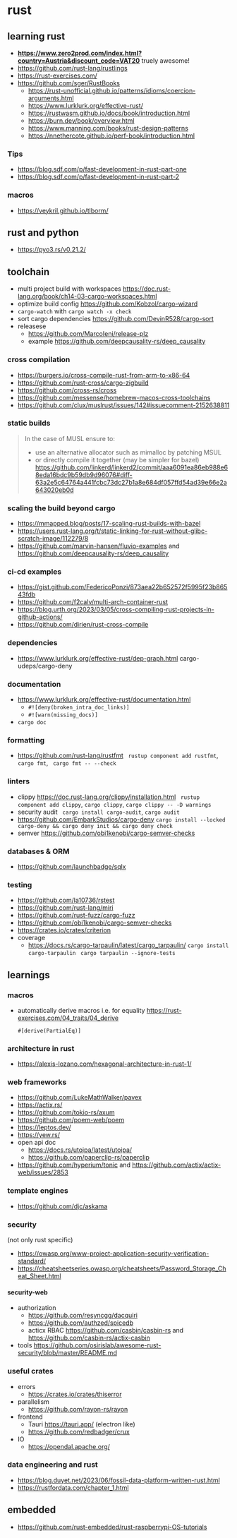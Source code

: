 # rust

## learning rust

- **https://www.zero2prod.com/index.html?country=Austria&discount_code=VAT20** truely awesome!
- https://github.com/rust-lang/rustlings
- https://rust-exercises.com/
- https://github.com/sger/RustBooks
  - https://rust-unofficial.github.io/patterns/idioms/coercion-arguments.html
  - https://www.lurklurk.org/effective-rust/
  - https://rustwasm.github.io/docs/book/introduction.html
  - https://burn.dev/book/overview.html
  - https://www.manning.com/books/rust-design-patterns
  - https://nnethercote.github.io/perf-book/introduction.html

### Tips
- https://blog.sdf.com/p/fast-development-in-rust-part-one
- https://blog.sdf.com/p/fast-development-in-rust-part-2

### macros
- https://veykril.github.io/tlborm/

## rust and python
- https://pyo3.rs/v0.21.2/


## toolchain

- multi project build with workspaces https://doc.rust-lang.org/book/ch14-03-cargo-workspaces.html
- optimize build config https://github.com/Kobzol/cargo-wizard
- `cargo-watch` with `cargo watch -x check`
- sort cargo dependencies https://github.com/DevinR528/cargo-sort
- releasese
  - https://github.com/MarcoIeni/release-plz
  - example https://github.com/deepcausality-rs/deep_causality
 
### cross compilation

- https://burgers.io/cross-compile-rust-from-arm-to-x86-64
- https://github.com/rust-cross/cargo-zigbuild
- https://github.com/cross-rs/cross
- https://github.com/messense/homebrew-macos-cross-toolchains
- https://github.com/clux/muslrust/issues/142#issuecomment-2152638811

### static builds

> In the case of MUSL ensure to:
> - use an alternative allocator such as mimalloc by patching MSUL
> - or directly compile it together (may be simpler for bazel) https://github.com/linkerd/linkerd2/commit/aaa6091ea86eb988e68eda16bdc9b59db9d96076#diff-63a2e5c64764a441fcbc73dc27b1a8e684df057ffd54ad39e66e2a643020eb0d

### scaling the build beyond cargo

- https://mmapped.blog/posts/17-scaling-rust-builds-with-bazel
- https://users.rust-lang.org/t/static-linking-for-rust-without-glibc-scratch-image/112279/8
- https://github.com/marvin-hansen/fluvio-examples and https://github.com/deepcausality-rs/deep_causality

### ci-cd examples

- https://gist.github.com/FedericoPonzi/873aea22b652572f5995f23b86543fdb
- https://github.com/f2calv/multi-arch-container-rust
- https://blog.urth.org/2023/03/05/cross-compiling-rust-projects-in-github-actions/
- https://github.com/dirien/rust-cross-compile

  
### dependencies
- https://www.lurklurk.org/effective-rust/dep-graph.html cargo-udeps/cargo-deny

### documentation
- https://www.lurklurk.org/effective-rust/documentation.html
  - `#![deny(broken_intra_doc_links)]`
  - `#![warn(missing_docs)]`
- `cargo doc`

### formatting

- https://github.com/rust-lang/rustfmt ` rustup component add rustfmt`, `cargo fmt`, ` cargo fmt -- --check`

### linters

- clippy https://doc.rust-lang.org/clippy/installation.html ` rustup component add clippy`, `cargo clippy`, `cargo clippy -- -D warnings`
- security audit ` cargo install cargo-audit`, `cargo audit`
- https://github.com/EmbarkStudios/cargo-deny `cargo install --locked cargo-deny && cargo deny init && cargo deny check`
- semver https://github.com/obi1kenobi/cargo-semver-checks

### databases & ORM

- https://github.com/launchbadge/sqlx

### testing

- https://github.com/la10736/rstest
- https://github.com/rust-lang/miri
- https://github.com/rust-fuzz/cargo-fuzz
- https://github.com/obi1kenobi/cargo-semver-checks
- https://crates.io/crates/criterion
- coverage
  - https://docs.rs/cargo-tarpaulin/latest/cargo_tarpaulin/ `cargo install cargo-tarpaulin` ` cargo tarpaulin --ignore-tests`

## learnings

### macros

- automatically derive macros i.e. for equality https://rust-exercises.com/04_traits/04_derive
  ```
  #[derive(PartialEq)]
  ```

### architecture in rust

- https://alexis-lozano.com/hexagonal-architecture-in-rust-1/

### web frameworks

- https://github.com/LukeMathWalker/pavex
- https://actix.rs/
- https://github.com/tokio-rs/axum
- https://github.com/poem-web/poem
- https://leptos.dev/
- https://yew.rs/
- open api doc
  - https://docs.rs/utoipa/latest/utoipa/
  - https://github.com/paperclip-rs/paperclip
- https://github.com/hyperium/tonic and https://github.com/actix/actix-web/issues/2853

### template engines

- https://github.com/djc/askama
  
### security

(not only rust specific)

- https://owasp.org/www-project-application-security-verification-standard/
- https://cheatsheetseries.owasp.org/cheatsheets/Password_Storage_Cheat_Sheet.html

#### security-web

- authorization
  - https://github.com/resyncgg/dacquiri
  - https://github.com/authzed/spicedb
  - acticx RBAC https://github.com/casbin/casbin-rs and https://github.com/casbin-rs/actix-casbin
- tools https://github.com/osirislab/awesome-rust-security/blob/master/README.md

### useful crates

- errors
  - https://crates.io/crates/thiserror
- parallelism
  - https://github.com/rayon-rs/rayon
- frontend
  - Tauri https://tauri.app/ (electron like)
  - https://github.com/redbadger/crux
- IO
  - https://opendal.apache.org/
### data engineering and rust

- https://blog.duyet.net/2023/06/fossil-data-platform-written-rust.html
- https://rustfordata.com/chapter_1.html
## embedded

- https://github.com/rust-embedded/rust-raspberrypi-OS-tutorials
